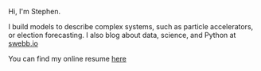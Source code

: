 Hi, I'm Stephen.

I build models to describe complex systems, such as particle accelerators, or election forecasting. I also blog about data, science, and Python at [swebb.io](swebb.io)

You can find my online resume [here](sdwebb.github.io)

<!--
**sdwebb/sdwebb** is a ✨ _special_ ✨ repository because its `README.md` (this file) appears on your GitHub profile.

Here are some ideas to get you started:

- 🔭 I’m currently working on ...
- 🌱 I’m currently learning ...
- 👯 I’m looking to collaborate on ...
- 🤔 I’m looking for help with ...
- 💬 Ask me about ...
- 📫 How to reach me: ...
- 😄 Pronouns: ...
- ⚡ Fun fact: ...
-->
